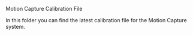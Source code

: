 Motion Capture Calibration File

In this folder you can find the latest calibration file for the Motion Capture system. 
